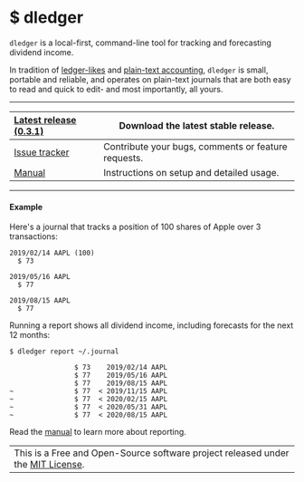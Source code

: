 # $ dledger

`dledger` is a local-first, command-line tool for tracking and forecasting dividend income.

In tradition of [ledger-likes](https://plaintextaccounting.org/#plain-text-accounting-apps) and [plain-text accounting](https://plaintextaccounting.org), `dledger` is small, portable and reliable, and operates on plain-text journals that are both easy to read and quick to edit- and most importantly, all yours.

---

| [Latest release (0.3.1)](https://github.com/jhauberg/dledger/releases/tag/0.3.1) | Download the latest stable release.                 |
| :----------------------------------------------------------- | --------------------------------------------------- |
| [Issue tracker](https://github.com/jhauberg/dledger/issues)  | Contribute your bugs, comments or feature requests. |
| [Manual](MANUAL.md)                                          | Instructions on setup and detailed usage.           |

---

#### Example

Here's a journal that tracks a position of 100 shares of Apple over 3 transactions:

```
2019/02/14 AAPL (100)
  $ 73

2019/05/16 AAPL
  $ 77

2019/08/15 AAPL
  $ 77
```

Running a report shows all dividend income, including forecasts for the next 12 months:

```shell
$ dledger report ~/.journal
```
```console
                $ 73    2019/02/14 AAPL
                $ 77    2019/05/16 AAPL
                $ 77    2019/08/15 AAPL
~               $ 77  < 2019/11/15 AAPL
~               $ 77  < 2020/02/15 AAPL
~               $ 77  < 2020/05/31 AAPL
~               $ 77  < 2020/08/15 AAPL
```

Read the [manual](MANUAL.md#reports) to learn more about reporting.

<table>
  <tr>
    <td>
      This is a Free and Open-Source software project released under the <a href="LICENSE">MIT License</a>.
    </td>
  </tr>
</table>
